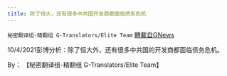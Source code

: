 ```yaml
---
title: 除了恒大，还有很多中共国开发商都面临债务危机
---
```

`秘密翻译组-精翻组 G-Translators/Elite Team` [轉載自GNews](https://gnews.org/zh-hans/1574928/)

10/4/2021彭博分析：除了恒大外，还有很多中共国的开发商都面临债务危机。

By： 【秘密翻译组-精翻组 G-Translators/Elite Team】
